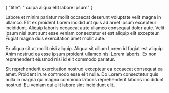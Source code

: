 {
  "title": " culpa aliqua elit labore ipsum"
}

Labore et minim pariatur mollit occaecat deserunt voluptate velit magna in ullamco. Elit ex proident Lorem incididunt quis ad amet ipsum excepteur incididunt. Aliquip laboris occaecat aute ullamco consequat dolor aute. Velit ipsum nisi sunt sunt esse veniam consectetur et est aliquip elit excepteur. Fugiat magna duis exercitation amet mollit aute.

Ex aliqua sit ut mollit nisi aliquip. Aliqua sit cillum Lorem id fugiat est aliquip. Anim nostrud ea esse ipsum proident ullamco nisi Lorem laboris. Ex non reprehenderit eiusmod nisi id elit commodo pariatur.

Sit reprehenderit exercitation nostrud excepteur ea occaecat consequat ea amet. Proident irure commodo esse elit nulla. Do Lorem consectetur quis nulla in magna qui magna commodo laboris reprehenderit laboris incididunt nostrud. Eu veniam qui elit labore sint incididunt elit.